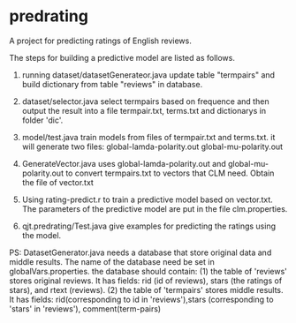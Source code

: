 # predrating
A project for predicting ratings of English reviews.

The steps for building a predictive model are listed as follows.

1. running dataset/datasetGenerateor.java
update table "termpairs"  and build dictionary from table "reviews" in database.

2. dataset/selector.java select termpairs based on frequence and then output the result into a file
termpair.txt, terms.txt and dictionarys in folder 'dic'.

3. model/test.java train models from files of termpair.txt and terms.txt. it will generate two files:
global-lamda-polarity.out
global-mu-polarity.out

4. GenerateVector.java uses global-lamda-polarity.out and global-mu-polarity.out
to convert termpairs.txt to vectors that CLM need. Obtain the file of vector.txt

5. Using rating-predict.r to train a predictive model based on vector.txt.
The parameters of the predictive model are put in the file clm.properties.

6. qjt.predrating/Test.java give examples for predicting the ratings using the model.

PS: DatasetGenerator.java needs a database that store original data and middle results.
The name of the database need be set in globalVars.properties. the database should contain:
(1) the table of 'reviews' stores original reviews. It has fields: rid (id of reviews), stars (the ratings of stars), and rtext (reviews).
(2) the table of 'termpairs' stores middle results. It has fields:
rid(corresponding to id in 'reviews'),stars (corresponding to 'stars' in 'reviews'),
comment(term-pairs)


